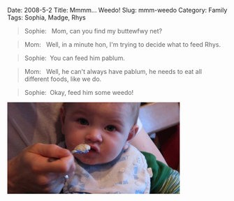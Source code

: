 Date: 2008-5-2
Title: Mmmm... Weedo!
Slug: mmm-weedo
Category: Family
Tags: Sophia, Madge, Rhys

> Sophie:   Mom, can you find my buttewfwy net?

> Mom:   Well, in a minute hon, I'm trying to decide what to feed Rhys.

> Sophie:  You can feed him pablum.

> Mom:   Well, he can't always have pablum, he needs to eat all different foods, like we do.

> Sophie:  Okay, feed him some weedo!

![1](images/feed-him-some-pablum.jpg "feed him some pablum")
